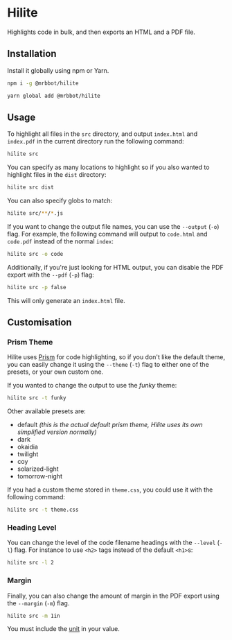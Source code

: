 # Hilite
Highlights code in bulk, and then exports an HTML and a PDF file.

## Installation
Install it globally using npm or Yarn.

```bash
npm i -g @mrbbot/hilite

yarn global add @mrbbot/hilite
```

## Usage
To highlight all files in the `src` directory, and output `index.html` and `index.pdf` in the current directory run the
following command:

```bash
hilite src
```

You can specify as many locations to highlight so if you also wanted to highlight files in the `dist` directory:

```bash
hilite src dist
```

You can also specify globs to match:
```bash
hilite src/**/*.js
```

If you want to change the output file names, you can use the `--output` (`-o`) flag. For example, the following command
will output to `code.html` and `code.pdf` instead of the normal `index`:

```bash
hilite src -o code
```

Additionally, if you're just looking for HTML output, you can disable the PDF export with the `--pdf` (`-p`) flag:

```bash
hilite src -p false
```

This will only generate an `index.html` file.

## Customisation

### Prism Theme
Hilite uses [Prism](https://prismjs.com/) for code highlighting, so if you don't like the default theme, you can easily change it using the `--theme` (`-t`) flag to either one of the
presets, or your own custom one.

If you wanted to change the output to use the *funky* theme:

```bash
hilite src -t funky
```

Other available presets are:
- default *(this is the actual default prism theme, Hilite uses its own simplified version normally)*
- dark
- okaidia
- twilight
- coy
- solarized-light
- tomorrow-night

If you had a custom theme stored in `theme.css`, you could use it with the following command:

```bash
hilite src -t theme.css
```

### Heading Level
You can change the level of the code filename headings with the `--level` (`-l`) flag. For instance to use `<h2>` tags
instead of the default `<h1>`s:

```bash
hilite src -l 2
```

### Margin
Finally, you can also change the amount of margin in the PDF export using the `--margin` (`-m`) flag.

```bash
hilite src -m 1in
```

You must include the [unit](https://www.w3schools.com/cssref/css_units.asp) in your value.